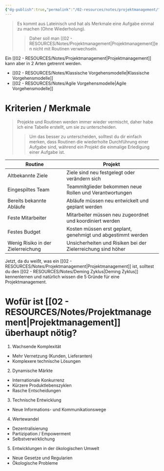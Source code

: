 ```yaml
---
{"dg-publish":true,"permalink":"/02-resources/notes/projektmanagement/","tags":["GFN/prüfungsrelevant/AP1","projektmanagement"],"noteIcon":"","updated":"2025-03-12T13:45:08.000+01:00"}
---
```


>Es kommt aus Lateinisch und hat als Merkmale eine Aufgabe einmal zu machen (Ohne Wiederholung). 
>>Daher soll man [[02 - RESOURCES/Notes/Projektmanagement\|Projektmanagement]]en nicht mit Routinen verwechseln.

Ein [[02 - RESOURCES/Notes/Projektmanagement\|Projektmanagement]] kann aber in 2 Arten getrennt werden.
- [[02 - RESOURCES/Notes/Klassische Vorgehensmodelle\|Klassische Vorgehensmodelle]]
- [[02 - RESOURCES/Notes/Agile Vorgehensmodelle\|Agile Vorgehensmodelle]]
# Kriterien / Merkmale

> Projekte und Routinen werden immer wieder vermischt, daher habe ich eine Tabelle erstellt, um sie zu unterscheiden.
>> Um das besser zu unterscheiden, solltest du dir einfach merken, dass Routinen die wiederholte Durchführung einer Aufgabe sind, während ein Projekt die einmalige Erledigung einer Aufgabe ist.

| Routine                            | Projekt                                                      |
| ---------------------------------- | ------------------------------------------------------------ |
| Altbekannte Ziele                  | Ziele sind neu festgelegt oder verändern sich                |
| Eingespiltes Team                  | Teammitglieder bekommen neue Rollen und Verantwortungen      |
| Bereits bekannte Abläufe           | Abläufe müssen neu entwickelt und geplant werden             |
| Feste Mitarbeiter                  | Mitarbeiter müssen neu zugeordnet und koordiniert werden     |
| Festes Budget                      | Kosten müssen erst geplant, genehmigt und abgestimmt werden  |
| Wenig Risiko in der Zielerreichung | Unsicherheiten und Risiken bei der Zielerreichung sind höher |

Jetzt, da du weißt, was ein [[02 - RESOURCES/Notes/Projektmanagement\|Projektmanagement]] ist, solltest du den [[02 - RESOURCES/Notes/Deming Zyklus\|Deming Zyklus]] kennenlernen und natürlich wissen die 5 Gründe für eine Projektmanagement.

# Wofür ist [[02 - RESOURCES/Notes/Projektmanagement\|Projektmanagement]] überhaupt nötig?

1. Wachsende Komplexität
- Mehr Vernetzung (Kunden, Lieferanten)
- Komplexere technische Lösungen

2. Dynamische Märkte
- Internationale Konkurrenz
- Kürzere Produktlebenszyklen
- Rasche Entscheidungen

3. Technische Entwicklung
- Neue Informations- und Kommunikationswege

4. Wertewandel
- Dezentralisierung
- Partizipation / Empowerment
- Selbstverwirklichung

5. Entwicklungen in der ökologischen Umwelt
- Neue Gesetze und Regularien
- Ökologische Probleme